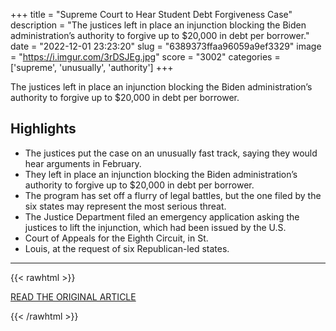 +++
title = "Supreme Court to Hear Student Debt Forgiveness Case"
description = "The justices left in place an injunction blocking the Biden administration’s authority to forgive up to $20,000 in debt per borrower."
date = "2022-12-01 23:23:20"
slug = "6389373ffaa96059a9ef3329"
image = "https://i.imgur.com/3rDSJEg.jpg"
score = "3002"
categories = ['supreme', 'unusually', 'authority']
+++

The justices left in place an injunction blocking the Biden administration’s authority to forgive up to $20,000 in debt per borrower.

## Highlights

- The justices put the case on an unusually fast track, saying they would hear arguments in February.
- They left in place an injunction blocking the Biden administration’s authority to forgive up to $20,000 in debt per borrower.
- The program has set off a flurry of legal battles, but the one filed by the six states may represent the most serious threat.
- The Justice Department filed an emergency application asking the justices to lift the injunction, which had been issued by the U.S.
- Court of Appeals for the Eighth Circuit, in St.
- Louis, at the request of six Republican-led states.

---

{{< rawhtml >}}
  <p class="article-category">
    <a target="_blank" href="https://www.nytimes.com/2022/12/01/us/supreme-court-student-loan-forgiveness.html?unlocked_article_code=8pGW9p543If6iBdWrPOfHzWT41RpWTgrVp5WsLggIPIMptMHFmQaQTI-3XuGd6s3XI_h93cAQ919Dr9Ndc2jCPbFekg8ZBTOB5HbOriPfgBr1PDLal4tKLkd0p98pE7uBbeipwxLZ5brGl4xEVQoTa4OnJ6d5LUNJ72uunatGd6wAGPzlYRa_WIAOUwdEPZzcQ2WWWFLq0f_ihU_ex7rrrNA4NmXb8wcm8TcusrMMjmf50uVANBm3b88IQ4jxsAgIlZfT1UM5U0Me5VgHYJuUyZQqg3oxh4BmmqMhyYUMSzKj6jVtvp1Mv9tiWpOwweUVJeOTsqyrR5H2LgnK1nDCWYLthium0CLi58Z&amp;smid=re-share">READ THE ORIGINAL ARTICLE</a>
  </p>
{{< /rawhtml >}}
